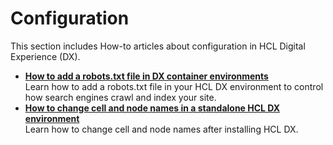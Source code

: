 # Configuration

This section includes How-to articles about configuration in HCL Digital Experience (DX).

- **[How to add a robots.txt file in DX container environments](./DeployRobots.md)**  
Learn how to add a robots.txt file in your HCL DX environment to control how search engines crawl and index your site.
- **[How to change cell and node names in a standalone HCL DX environment](./ChangeCellandNodeName.md)**  
Learn how to change cell and node names after installing HCL DX.
